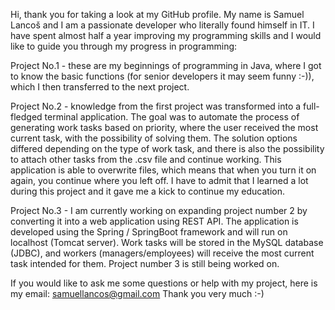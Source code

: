 Hi, 
thank you for taking a look at my GitHub profile. My name is Samuel Lancoš and I am a passionate developer who literally found himself in IT.
I have spent almost half a year improving my programming skills and I would like to guide you through my progress in programming:

Project No.1 - these are my beginnings of programming in Java, where I got to know the basic functions (for senior developers it may seem funny :-)), which I then transferred to the next project.

Project No.2 - knowledge from the first project was transformed into a full-fledged terminal application. 
The goal was to automate the process of generating work tasks based on priority, where the user received the most current task, with the possibility of solving them.
The solution options differed depending on the type of work task, and there is also the possibility to attach other tasks from the .csv file and continue working.
This application is able to overwrite files, which means that when you turn it on again, you continue where you left off.
I have to admit that I learned a lot during this project and it gave me a kick to continue my education.

Project No.3 - I am currently working on expanding project number 2 by converting it into a web application using REST API. The application is developed using the Spring / SpringBoot framework and will run on localhost (Tomcat server).
Work tasks will be stored in the MySQL database (JDBC), and workers (managers/employees) will receive the most current task intended for them.
Project number 3 is still being worked on. 

If you would like to ask me some questions or help with my project, here is my email: samuellancos@gmail.com
Thank you very much :-)

